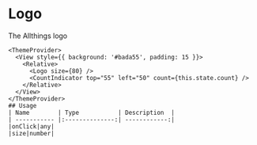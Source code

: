 <!-- 
This is an auto-generated markdown. 
You can change it in "src/atoms/Logo.tsx" and run build:docs to update this file.
-->
# Logo
The Allthings logo

```example
<ThemeProvider>
  <View style={{ background: '#bada55', padding: 15 }}>
    <Relative>
      <Logo size={80} />
      <CountIndicator top="55" left="50" count={this.state.count} />
    </Relative>
  </View>
</ThemeProvider>
## Usage
| Name        | Type           | Description  |
| ----------- |:--------------:| ------------:|
|onClick|any|
|size|number|
